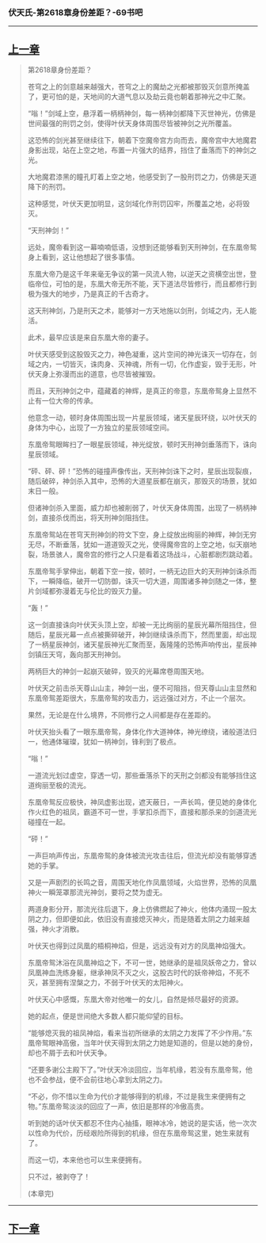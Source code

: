### 伏天氏-第2618章身份差距？-69书吧

--------
[上一章](./59c762f53ec7cd5893ec8673b627377e.md)
--------


>
>
>
>第2618章身份差距？
>
>苍穹之上的剑意越来越强大，苍穹之上的魔劫之光都被那毁灭剑意所掩盖了，更可怕的是，天地间的大道气息以及劫云竟也朝着那神光之中汇聚。
>
>“嗡！”剑域上空，悬浮着一柄柄神剑，每一柄神剑都降下灭世神光，仿佛是世间最强的刑罚之剑，使得叶伏天身体周围尽皆被神剑之光所覆盖。
>
>这恐怖的剑光甚至继续往下，朝着下空魔帝宫方向而去，魔帝宫中大地魔君身影出现，站在上空之地，布置一片强大的结界，挡住了垂落而下的神剑之光。
>
>大地魔君漆黑的瞳孔盯着上空之地，他感受到了一股刑罚之力，仿佛是天道降下的刑罚。
>
>这种感觉，叶伏天更加明显，这剑域化作刑罚囚牢，所覆盖之地，必将毁灭。
>
>“天刑神剑！”
>
>远处，魔帝看到这一幕喃喃低语，没想到还能够看到天刑神剑，在东凰帝鸳身上看到，这让他想起了很多事情。
>
>东凰大帝乃是这千年来毫无争议的第一风流人物，以逆天之资横空出世，登临帝位，可怕的是，东凰大帝无所不能，天下道法尽皆修行，而且都修行到极为强大的地步，乃是真正的千古奇才。
>
>这天刑神剑，乃是刑天之术，能够对一方天地施以剑刑，剑域之内，无人能活。
>
>此术，最早应该是来自东凰大帝的妻子。
>
>叶伏天感受到这股毁灭之力，神色凝重，这片空间的神光诛灭一切存在，剑域之内，一切皆灭，诛肉身、灭神魂，所有一切，化作虚妄，毁于无形，叶伏天身上弥漫而出的道意，也尽皆被摧毁。
>
>而且，天刑神剑之中，蕴藏着的神辉，是真正的帝意，东凰帝鸳身上显然不止有一位大帝的传承。
>
>他意念一动，顿时身体周围出现一片星辰领域，诸天星辰环绕，以叶伏天的身体为中心，出现了一方独立的星辰领域空间。
>
>东凰帝鸳眼眸扫了一眼星辰领域，神光绽放，顿时天刑神剑垂落而下，诛向星辰领域。
>
>“砰、砰、砰！”恐怖的碰撞声像传出，天刑神剑诛下之时，星辰出现裂痕，随后破碎，神剑杀入其中，恐怖的大道星辰都在崩灭，那毁灭的场景，犹如末日一般。
>
>但诸神剑杀入里面，威力却也被削弱了，叶伏天身体周围，出现了一柄柄神剑，直接杀伐而出，将天刑神剑阻挡住。
>
>东凰帝鸳站在苍穹天刑神剑的符文下空，身上绽放出绚丽的神辉，神剑无穷无尽，不断垂落，犹如一道道毁灭之光，使得魔帝宫的上空之地，似天崩地裂，场景骇人，魔帝宫的修行之人只是看着这场战斗，心脏都剧烈跳动着。
>
>东凰帝鸳手掌伸出，朝着下空一按，顿时，一柄无边巨大的天刑神剑诛杀而下，一瞬降临，破开一切防御，诛灭一切大道，周围诸多神剑随之一体，整片剑域都弥漫着无与伦比的毁灭力量。
>
>“轰！”
>
>这一剑直接诛向叶伏天头顶上空，却被一无比绚丽的星辰光幕所阻挡住，但随后，星辰光幕一点点被撕碎破开，神剑继续诛杀而下，然而里面，却出现了一柄星辰神剑，诸天星辰神光汇聚而至，轰隆隆的恐怖声响传出，星辰神剑镇压天穹，轰向那天刑神剑。
>
>两柄巨大的神剑一起崩灭破碎，毁灭的光幕席卷周围天地。
>
>叶伏天之前击杀天尊山山主，神剑一出，便不可阻挡，但天尊山山主显然和东凰帝鸳差距很大，东凰帝鸳的攻击力，远远强过对方，不止一个层次。
>
>果然，无论是在什么境界，不同修行之人间都是存在差距的。
>
>叶伏天抬头看了一眼东凰帝鸳，身体化作大道神体，神光缭绕，诸般道法归一，他通体璀璨，犹如一柄神剑，锋利到了极点。
>
>“嗡！”
>
>一道流光划过虚空，穿透一切，那些垂落杀下的天刑之剑都没有能够挡住这道绚丽至极的流光。
>
>东凰帝鸳反应极快，神凤虚影出现，遮天蔽日，一声长鸣，便见她的身体化作火红色的祖凤，霸道不可一世，手掌扣杀而下，直接和那杀来的剑道流光碰撞在一起。
>
>“砰！”
>
>一声巨响声传出，东凰帝鸳的身体被流光攻击往后，但流光却没有能够穿透她的手掌。
>
>又是一声剧烈的长鸣之音，周围天地化作凤凰领域，火焰世界，恐怖的凤凰神火一瞬笼罩那流光神剑，要将之焚为虚无。
>
>两道身影分开，那流光往后退下，身上仿佛燃起了神火，他体内涌现一股太阴之力，但即便如此，依旧没有直接熄灭神火，而是随着太阴之力越来越强，神火才消散。
>
>叶伏天也得到过凤凰的梧桐神焰，但是，远远没有对方的凤凰神焰强大。
>
>东凰帝鸳沐浴在凤凰神焰之下，不可一世，她继承的是祖凤妖帝之力，曾以凤凰神血洗练身躯，继承神凤不灭之火，这股古时代的妖帝神焰，不死不灭，甚至拥有涅槃之力，不弱于叶伏天的太阳神火。
>
>叶伏天心中感慨，东凰大帝对他唯一的女儿，自然是倾尽最好的资源。
>
>她的起点，便是世间绝大多数人都只能仰望的目标。
>
>“能够熄灭我的祖凤神焰，看来当初所继承的太阴之力发挥了不少作用。”东凰帝鸳眼神高傲，当年叶伏天得到太阴之力她是知道的，但是以她的身份，却也不屑于去和叶伏天争。
>
>“还要多谢公主殿下了。”叶伏天冷淡回应，当年机缘，若没有东凰帝鸳，他也不会参战，便不会前往地心拿到太阴之力。
>
>“不必，你不惜以生命为代价才能够得到的机缘，不过是我生来便拥有之物。”东凰帝鸳淡淡的回应了一声，依旧是那样的冷傲高贵。
>
>听到她的话叶伏天都忍不住内心抽搐，眼神冰冷，她说的是实话，他一次次以性命为代价，历经艰险所得到的机缘，但在东凰帝鸳这里，她生来就有了。
>
>而这一切，本来他也可以生来便拥有。
>
>只不过，被剥夺了！
>
>(本章完)
>
>

--------
[下一章](./10b04d9648bd83f61f0c4eb586906f37.md)
--------
